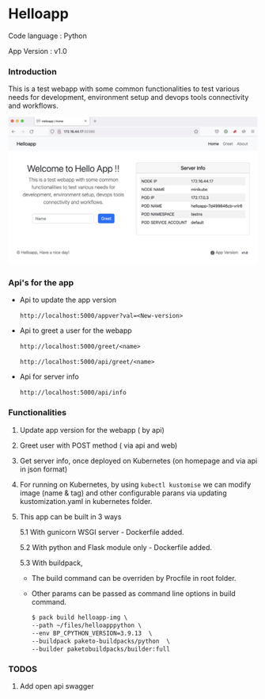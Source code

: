 # Helloapp

Code language : Python

App Version : v1.0

### Introduction

This is a test webapp with some common functionalities to test various
needs for development, environment setup and devops tools connectivity
and workflows.

![helloapp snapshot](website/static/img/helloapppython.jpg "Helloapp Snapshot")

### Api's for the app

- Api to update the app version

  `http://localhost:5000/appver?val=<New-version>`

- Api to greet a user for the webapp

  `http://localhost:5000/greet/<name>`

  `http://localhost:5000/api/greet/<name>`

- Api for server info

  `http://localhost:5000/api/info`

### Functionalities

1. Update app version for the webapp ( by api)
2. Greet user with POST method ( via api and web)
3. Get server info, once deployed on Kubernetes (on homepage and via api in json format)
4. For running on Kubernetes, by using `kubectl kustomise` we can modify image (name & tag) and other configurable parans via updating kustomization.yaml in kubernetes folder.
5. This app can be built in 3 ways

   5.1 With gunicorn WSGI server - Dockerfile added.
   
   5.2 With python and Flask module only - Dockerfile added.
   
   5.3 With buildpack,

   - The build command can be overriden by Procfile in root folder.
   - Other params can be passed as command line options in build command.

     ```
     $ pack build helloapp-img \
     --path ~/files/helloapppython \
     --env BP_CPYTHON_VERSION=3.9.13  \
     --buildpack paketo-buildpacks/python  \
     --builder paketobuildpacks/builder:full
     ```

### TODOS

1. Add open api swagger
